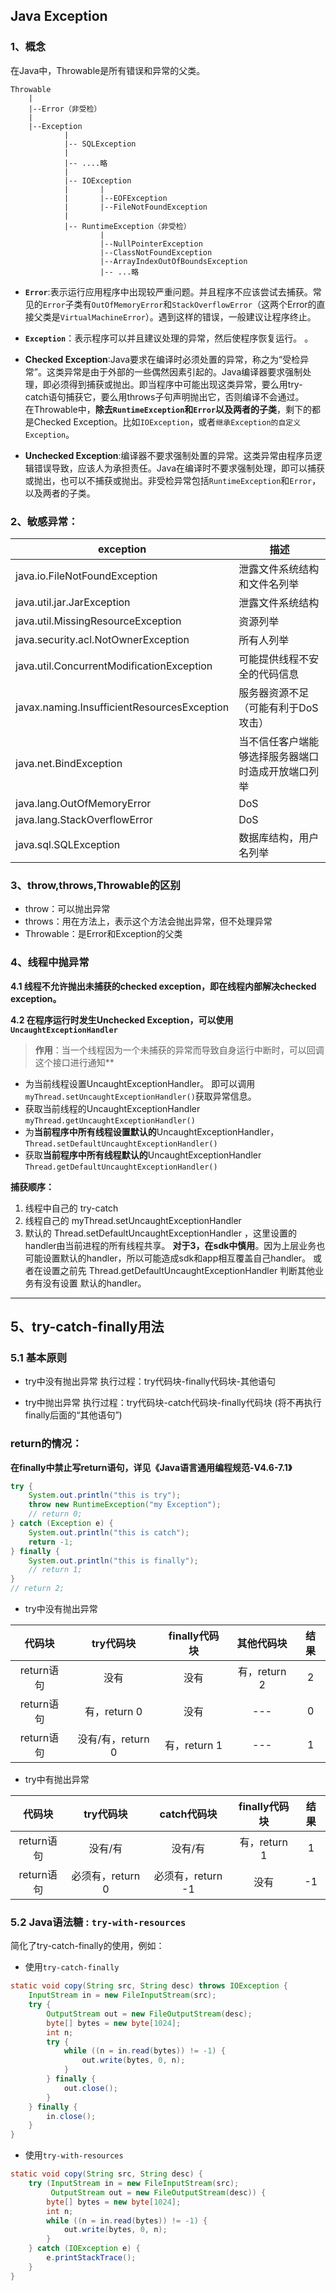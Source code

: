 ## Java Exception

### 1、概念
在Java中，Throwable是所有错误和异常的父类。

```
Throwable
	|
	|--Error（非受检）
	|
	|--Exception
			|
			|-- SQLException
            |
            |-- ....略
            |
            |-- IOException
			|		|
			|		|--EOFException
			|		|--FileNotFoundException
			|
			|-- RuntimeException（非受检）
					|
					|--NullPointerException
					|--ClassNotFoundException
					|--ArrayIndexOutOfBoundsException
                    |-- ...略
```
- **```Error```**:表示运行应用程序中出现较严重问题。并且程序不应该尝试去捕获。常见的```Error```子类有```OutOfMemoryError```和```StackOverflowError```（这两个Error的直接父类是```VirtualMachineError```）。遇到这样的错误，一般建议让程序终止。

- **```Exception```**：表示程序可以并且建议处理的异常，然后使程序恢复运行。
。

- **Checked Exception**:Java要求在编译时必须处置的异常，称之为“受检异常”。这类异常是由于外部的一些偶然因素引起的。Java编译器要求强制处理，即必须得到捕获或抛出。即当程序中可能出现这类异常，要么用try-catch语句捕获它，要么用throws子句声明抛出它，否则编译不会通过。  
在Throwable中，**除去```RuntimeException```和```Error```以及两者的子类**，剩下的都是Checked Exception。比如```IOException```，或者```继承Exception的自定义Exception```。

- **Unchecked Exception**:编译器不要求强制处置的异常。这类异常由程序员逻辑错误导致，应该人为承担责任。Java在编译时不要求强制处理，即可以捕获或抛出，也可以不捕获或抛出。非受检异常包括```RuntimeException```和```Error```，以及两者的子类。

### 2、敏感异常：

| exception | 描述 |
| -- | -- |
java.io.FileNotFoundException | 泄露文件系统结构和文件名列举
java.util.jar.JarException | 泄露文件系统结构
java.util.MissingResourceException  | 资源列举
java.security.acl.NotOwnerException  | 所有人列举
java.util.ConcurrentModificationException  | 可能提供线程不安全的代码信息
javax.naming.InsufficientResourcesException |  服务器资源不足（可能有利于DoS攻击）
java.net.BindException | 当不信任客户端能够选择服务器端口时造成开放端口列举
java.lang.OutOfMemoryError  | DoS
java.lang.StackOverflowError  | DoS
java.sql.SQLException |  数据库结构，用户名列举

### 3、throw,throws,Throwable的区别
- throw：可以抛出异常 
- throws：用在方法上，表示这个方法会抛出异常，但不处理异常
- Throwable：是Error和Exception的父类

### 4、线程中抛异常

**4.1 线程不允许抛出未捕获的checked exception，即在线程内部解决checked exception。**

**4.2 在程序运行时发生Unchecked Exception，可以使用```UncaughtExceptionHandler```**

> **作用**：当一个线程因为一个未捕获的异常而导致自身运行中断时，可以回调这个接口进行通知**

- 为当前线程设置UncaughtExceptionHandler。
	即可以调用```myThread.setUncaughtExceptionHandler()```获取异常信息。
- 获取当前线程的UncaughtExceptionHandler
	```myThread.getUncaughtExceptionHandler()```
- 为**当前程序中所有线程设置默认的**UncaughtExceptionHandler，
	 ```Thread.setDefaultUncaughtExceptionHandler()```
- 获取**当前程序中所有线程默认的**UncaughtExceptionHandler
	```Thread.getDefaultUncaughtExceptionHandler()```

**捕获顺序：**
1. 线程中自己的 try-catch
2. 线程自己的 myThread.setUncaughtExceptionHandler
3. 默认的 Thread.setDefaultUncaughtExceptionHandler ，这里设置的handler由当前进程的所有线程共享。
**对于3，在sdk中慎用**。因为上层业务也可能设置默认的handler，所以可能造成sdk和app相互覆盖自己handler。
或者在设置之前先 Thread.getDefaultUncaughtExceptionHandler 判断其他业务有没有设置 默认的handler。


-----
## 5、try-catch-finally用法
### 5.1 基本原则
- try中没有抛出异常
执行过程：try代码块-finally代码块-其他语句

- try中抛出异常
执行过程：try代码块-catch代码块-finally代码块 (将不再执行finally后面的“其他语句”)

### return的情况：
**在finally中禁止写return语句，详见《Java语言通用编程规范-V4.6-7.1》**
```java
try {
    System.out.println("this is try");
    throw new RuntimeException("my Exception");
    // return 0;
} catch (Exception e) {
    System.out.println("this is catch");
    return -1;
} finally {
    System.out.println("this is finally");
    // return 1;
}
// return 2;
```
- try中没有抛出异常

|代码块| try代码块 | finally代码块| 其他代码块 |结果 |
| :----: | :----: | :----: | :----: |:----:|
| return语句 | 没有 | 没有 | 有，return 2 | 2
| return语句 | 有，return 0 | 没有 | --- | 0
| return语句 | 没有/有，return 0 | 有，return 1 | --- | 1

- try中有抛出异常

|代码块| try代码块 | catch代码块 | finally代码块 |结果 |
| :----: | :----: | :----: | :----: |:----:|
| return语句 | 没有/有 | 没有/有 | 有，return 1 | 1
| return语句 | 必须有，return 0 | 必须有，return -1 | 没有| -1

### 5.2 Java语法糖 : ```try-with-resources```
简化了try-catch-finally的使用，例如：

- 使用```try-catch-finally```
```java
static void copy(String src, String desc) throws IOException {
    InputStream in = new FileInputStream(src);
    try {
        OutputStream out = new FileOutputStream(desc);
        byte[] bytes = new byte[1024];
        int n;
        try {
            while ((n = in.read(bytes)) != -1) {
                out.write(bytes, 0, n);
            }
        } finally {
            out.close();
        }
    } finally {
        in.close();
    }
}
```

- 使用```try-with-resources```
```java
static void copy(String src, String desc) {
    try (InputStream in = new FileInputStream(src);
         OutputStream out = new FileOutputStream(desc)) {
        byte[] bytes = new byte[1024];
        int n;
        while ((n = in.read(bytes)) != -1) {
            out.write(bytes, 0, n);
        }
    } catch (IOException e) {
        e.printStackTrace();
    }
}
```



